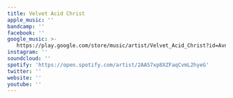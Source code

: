 ```yaml
---
title: Velvet Acid Christ
apple_music: ''
bandcamp: ''
facebook: ''
google_music: >-
   https://play.google.com/store/music/artist/Velvet_Acid_Christ?id=Avnmffo6avujmvfwo24canifx3y
instagram: ''
soundcloud: ''
spotify: 'https://open.spotify.com/artist/2AAS7xp8XZFaqCvmL2hyeG'
twitter: ''
website: ''
youtube: ''
---
```

